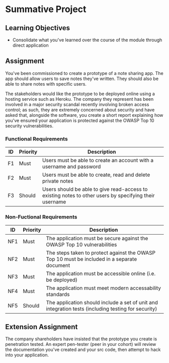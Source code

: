 # Summative Project

## Learning Objectives

* Consolidate what you've learned over the course of the module through direct application

## Assignment

You've been commissioned to create a prototype of a note sharing app. The app should allow users to save notes they've written. They should also be able to share notes with specific users.

The stakeholders would like the prototype to be deployed online using a hosting service such as Heroku. The company they represent has been involved in a major security scandal recently involving broken access control; as such, they are extremely concerned about security and have asked that, alongside the software, you create a short report explaining how you've ensured your application is protected against the OWASP Top 10 security vulnerabilities.

### Functional Requirements

| ID | Priority | Description                                                                                |
|----|----------|--------------------------------------------------------------------------------------------|
| F1 | Must     | Users must be able to create an account with a username and password                       |
| F2 | Must     | Users must be able to create, read and delete private notes                                |
| F3 | Should   | Users should be able to give read-access to existing notes to other users by specifying their username |

### Non-Fuctional Requirements

| ID  | Priority | Description                                                                                         |
|-----|----------|-----------------------------------------------------------------------------------------------------|
| NF1 | Must     | The application must be secure against the OWASP Top 10 vulnerabilities                             |
| NF2 | Must     | The steps taken to protect against the OWASP Top 10 must be included in a separate document         |
| NF3 | Must     | The application must be accessible online (i.e. be deployed)                                        |
| NF4 | Must     | The application must meet modern accessability standards                                            |
| NF5 | Should   | The application should include a set of unit and integration tests (including testing for security) |

## Extension Assignment

The company shareholders have insisted that the prototype you create is penetration tested. An expert pen-tester (peer in your cohort) will review the documentation you've created and your src code, then attempt to hack into your application.